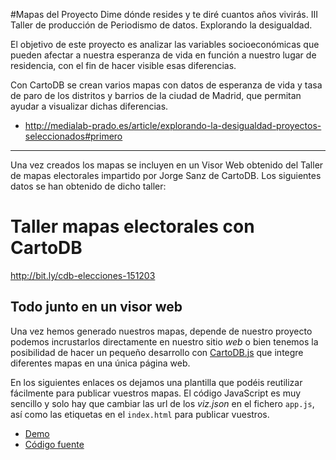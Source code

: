 #Mapas del Proyecto Dime dónde resides y te diré cuantos años vivirás.
III Taller de producción de Periodismo de datos. Explorando la desigualdad.

El objetivo de este proyecto es analizar las variables socioeconómicas que pueden afectar a nuestra esperanza de vida en función a nuestro lugar de residencia, con el fin de hacer visible esas diferencias.

Con CartoDB se crean varios mapas con datos de esperanza de vida y tasa de paro de los distritos y barrios de la ciudad de Madrid, que permitan ayudar a visualizar dichas diferencias.

* http://medialab-prado.es/article/explorando-la-desigualdad-proyectos-seleccionados#primero

--------------------------------------
Una vez creados los mapas se incluyen en un Visor Web obtenido del Taller de mapas electorales impartido por Jorge Sanz de CartoDB.
Los siguientes datos se han obtenido de dicho taller:

# Taller mapas electorales con CartoDB

http://bit.ly/cdb-elecciones-151203

## Todo junto en un visor web

Una vez hemos generado nuestros mapas, depende de nuestro proyecto podemos incrustarlos directamente en nuestro sitio *web* o bien tenemos la posibilidad de hacer un pequeño desarrollo con [CartoDB.js] que integre diferentes mapas en una única página web.

En los siguientes enlaces os dejamos una plantilla que podéis reutilizar fácilmente para publicar vuestros mapas. El código JavaScript es muy sencillo y solo hay que cambiar las url de los *viz.json* en el fichero `app.js`, así como las etiquetas en el `index.html` para publicar vuestros.

* [Demo](http://bl.ocks.org/jsanz/raw/b621435f418ad6a856c2/)
* [Código fuente](https://gist.github.com/jsanz/b621435f418ad6a856c2)

[CartoDB.js]: http://docs.cartodb.com/cartodb-platform/cartodb-js/


